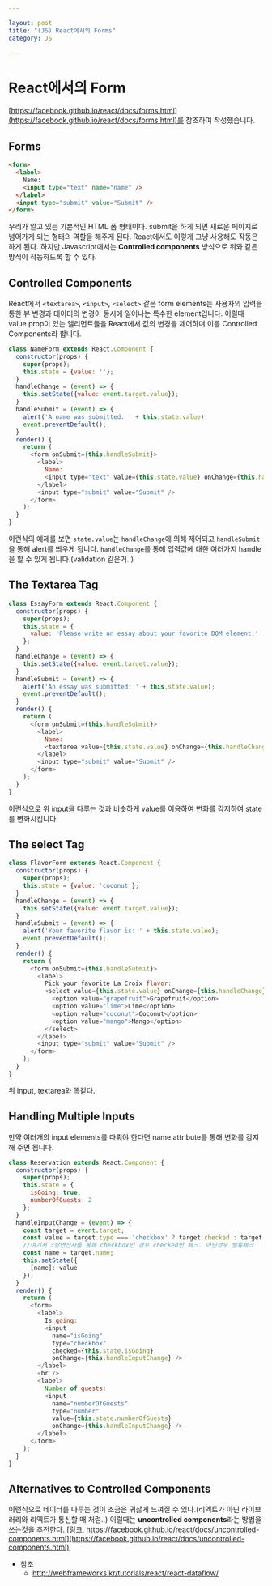 ```yaml
---

layout: post
title: "(JS) React에서의 Forms"
category: JS

---
```


# React에서의 Form
[https://facebook.github.io/react/docs/forms.html](https://facebook.github.io/react/docs/forms.html)를 참조하여 작성했습니다.

## Forms
```html
<form>
  <label>
    Name:
    <input type="text" name="name" />
  </label>
  <input type="submit" value="Submit" />
</form>
```
우리가 알고 있는 기본적인 HTML 폼 형태이다. submit을 하게 되면 새로운 페이지로 넘어가게 되는 형태의 역할을 해주게 된다. React에서도 이렇게 그냥 사용해도 작동은 하게 된다. 하지만 Javascript에서는 **Controlled components** 방식으로 위와 같은 방식이 작동하도록 할 수 있다.

## Controlled Components
React에서 `<textarea>`, `<input>`, `<select>` 같은 form elements는 사용자의 입력을 통한 뷰 변경과 데이터의 변경이 동시에 일어나는 특수한 element입니다. 이럴때 value prop이 있는 엘리먼트들을 React에서 값의 변경을 제어하며 이를 Controlled Components라 합니다.

```js
class NameForm extends React.Component {
  constructor(props) {
    super(props);
    this.state = {value: ''};
  }
  handleChange = (event) => {
    this.setState({value: event.target.value});
  }
  handleSubmit = (event) => {
    alert('A name was submitted: ' + this.state.value);
    event.preventDefault();
  }
  render() {
    return (
      <form onSubmit={this.handleSubmit}>
        <label>
          Name:
          <input type="text" value={this.state.value} onChange={this.handleChange} />
        </label>
        <input type="submit" value="Submit" />
      </form>
    );
  }
}
```
이런식의 예제를 보면 `state.value`는 `handleChange`에 의해 제어되고 `handleSubmit`을 통해 alert를 띄우게 됩니다. `handleChange`를 통해 입력값에 대한 여러가지 handle을 할 수 있게 됩니다.(validation 같은거..)

## The Textarea Tag

```javascript
class EssayForm extends React.Component {
  constructor(props) {
    super(props);
    this.state = {
      value: 'Please write an essay about your favorite DOM element.'
    };
  }
  handleChange = (event) => {
    this.setState({value: event.target.value});
  }
  handleSubmit = (event) => {
    alert('An essay was submitted: ' + this.state.value);
    event.preventDefault();
  }
  render() {
    return (
      <form onSubmit={this.handleSubmit}>
        <label>
          Name:
          <textarea value={this.state.value} onChange={this.handleChange} />
        </label>
        <input type="submit" value="Submit" />
      </form>
    );
  }
}
```
이런식으로 위 input을 다루는 것과 비슷하게 value를 이용하여 변화를 감지하여 state를 변화시킵니다.

## The select Tag

```javascript
class FlavorForm extends React.Component {
  constructor(props) {
    super(props);
    this.state = {value: 'coconut'};
  }
  handleChange = (event) => {
    this.setState({value: event.target.value});
  }
  handleSubmit = (event) => {
    alert('Your favorite flavor is: ' + this.state.value);
    event.preventDefault();
  }
  render() {
    return (
      <form onSubmit={this.handleSubmit}>
        <label>
          Pick your favorite La Croix flavor:
          <select value={this.state.value} onChange={this.handleChange}>
            <option value="grapefruit">Grapefruit</option>
            <option value="lime">Lime</option>
            <option value="coconut">Coconut</option>
            <option value="mango">Mango</option>
          </select>
        </label>
        <input type="submit" value="Submit" />
      </form>
    );
  }
}
```
위 input, textarea와 똑같다.

## Handling Multiple Inputs
만약 여러개의 input elements를 다뤄야 한다면 name attribute를 통해 변화를 감지해 주면 됩니다.

```javascript
class Reservation extends React.Component {
  constructor(props) {
    super(props);
    this.state = {
      isGoing: true,
      numberOfGuests: 2
    };
  }
  handleInputChange = (event) => {
    const target = event.target;
    const value = target.type === 'checkbox' ? target.checked : target.value; 
    //여기서 3항연산자를 통해 checkbox인 경우 checked만 체크. 아닌경우 밸류체크
    const name = target.name;
    this.setState({
      [name]: value
    });
  }
  render() {
    return (
      <form>
        <label>
          Is going:
          <input
            name="isGoing"
            type="checkbox"
            checked={this.state.isGoing}
            onChange={this.handleInputChange} />
        </label>
        <br />
        <label>
          Number of guests:
          <input
            name="numberOfGuests"
            type="number"
            value={this.state.numberOfGuests}
            onChange={this.handleInputChange} />
        </label>
      </form>
    );
  }
}
```

## Alternatives to Controlled Components
이런식으로 데이터를 다루는 것이 조금은 귀찮게 느껴질 수 있다.(리엑트가 아닌 라이브러리와 리엑트가 통신할 때 처럼..) 이럴때는 **uncontrolled components**라는 방법을 쓰는것을 추천한다. [링크, https://facebook.github.io/react/docs/uncontrolled-components.html](https://facebook.github.io/react/docs/uncontrolled-components.html)

* 참조
  * [http://webframeworks.kr/tutorials/react/react-dataflow/
  ](http://webframeworks.kr/tutorials/react/react-dataflow/
)



<br/><br/>
